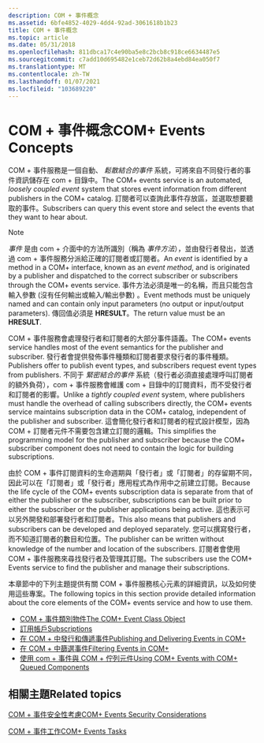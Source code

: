 ```yaml
---
description: COM + 事件概念
ms.assetid: 6bfe4852-4029-4dd4-92ad-3061618b1b23
title: COM + 事件概念
ms.topic: article
ms.date: 05/31/2018
ms.openlocfilehash: 811dbca17c4e90ba5e8c2bcb8c918ce6634487e5
ms.sourcegitcommit: c7add10d695482e1ceb72d62b8a4ebd84ea050f7
ms.translationtype: MT
ms.contentlocale: zh-TW
ms.lasthandoff: 01/07/2021
ms.locfileid: "103689220"
---
```

# <a name="com-events-concepts"></a><span data-ttu-id="ea1ac-103">COM + 事件概念</span><span class="sxs-lookup"><span data-stu-id="ea1ac-103">COM+ Events Concepts</span></span>

<span data-ttu-id="ea1ac-104">COM + 事件服務是一個自動、 *鬆散結合的事件* 系統，可將來自不同發行者的事件資訊儲存在 com + 目錄中。</span><span class="sxs-lookup"><span data-stu-id="ea1ac-104">The COM+ events service is an automated, *loosely coupled event* system that stores event information from different publishers in the COM+ catalog.</span></span> <span data-ttu-id="ea1ac-105">訂閱者可以查詢此事件存放區，並選取想要聽取的事件。</span><span class="sxs-lookup"><span data-stu-id="ea1ac-105">Subscribers can query this event store and select the events that they want to hear about.</span></span>

> [!Note]  
> <span data-ttu-id="ea1ac-106">*事件* 是由 com + 介面中的方法所識別（稱為 *事件方法*），並由發行者發出，並透過 com + 事件服務分派給正確的訂閱者或訂閱者。</span><span class="sxs-lookup"><span data-stu-id="ea1ac-106">An *event* is identified by a method in a COM+ interface, known as an *event method*, and is originated by a publisher and dispatched to the correct subscriber or subscribers through the COM+ events service.</span></span> <span data-ttu-id="ea1ac-107">事件方法必須是唯一的名稱，而且只能包含輸入參數 (沒有任何輸出或輸入/輸出參數) 。</span><span class="sxs-lookup"><span data-stu-id="ea1ac-107">Event methods must be uniquely named and can contain only input parameters (no output or input/output parameters).</span></span> <span data-ttu-id="ea1ac-108">傳回值必須是 **HRESULT**。</span><span class="sxs-lookup"><span data-stu-id="ea1ac-108">The return value must be an **HRESULT**.</span></span>

 

<span data-ttu-id="ea1ac-109">COM + 事件服務會處理發行者和訂閱者的大部分事件語義。</span><span class="sxs-lookup"><span data-stu-id="ea1ac-109">The COM+ events service handles most of the event semantics for the publisher and subscriber.</span></span> <span data-ttu-id="ea1ac-110">發行者會提供發佈事件種類和訂閱者要求發行者的事件種類。</span><span class="sxs-lookup"><span data-stu-id="ea1ac-110">Publishers offer to publish event types, and subscribers request event types from publishers.</span></span> <span data-ttu-id="ea1ac-111">不同于 *緊密結合的事件* 系統（發行者必須直接處理呼叫訂閱者的額外負荷），com + 事件服務會維護 com + 目錄中的訂閱資料，而不受發行者和訂閱者的影響。</span><span class="sxs-lookup"><span data-stu-id="ea1ac-111">Unlike a *tightly coupled event* system, where publishers must handle the overhead of calling subscribers directly, the COM+ events service maintains subscription data in the COM+ catalog, independent of the publisher and subscriber.</span></span> <span data-ttu-id="ea1ac-112">這會簡化發行者和訂閱者的程式設計模型，因為 COM + 訂閱者元件不需要包含建立訂閱的邏輯。</span><span class="sxs-lookup"><span data-stu-id="ea1ac-112">This simplifies the programming model for the publisher and subscriber because the COM+ subscriber component does not need to contain the logic for building subscriptions.</span></span>

<span data-ttu-id="ea1ac-113">由於 COM + 事件訂閱資料的生命週期與「發行者」或「訂閱者」的存留期不同，因此可以在「訂閱者」或「發行者」應用程式為作用中之前建立訂閱。</span><span class="sxs-lookup"><span data-stu-id="ea1ac-113">Because the life cycle of the COM+ events subscription data is separate from that of either the publisher or the subscriber, subscriptions can be built prior to either the subscriber or the publisher applications being active.</span></span> <span data-ttu-id="ea1ac-114">這也表示可以另外開發和部署發行者和訂閱者。</span><span class="sxs-lookup"><span data-stu-id="ea1ac-114">This also means that publishers and subscribers can be developed and deployed separately.</span></span> <span data-ttu-id="ea1ac-115">您可以撰寫發行者，而不知道訂閱者的數目和位置。</span><span class="sxs-lookup"><span data-stu-id="ea1ac-115">The publisher can be written without knowledge of the number and location of the subscribers.</span></span> <span data-ttu-id="ea1ac-116">訂閱者會使用 COM + 事件服務來尋找發行者及管理其訂閱。</span><span class="sxs-lookup"><span data-stu-id="ea1ac-116">The subscribers use the COM+ Events service to find the publisher and manage their subscriptions.</span></span>

<span data-ttu-id="ea1ac-117">本章節中的下列主題提供有關 COM + 事件服務核心元素的詳細資訊，以及如何使用這些專案。</span><span class="sxs-lookup"><span data-stu-id="ea1ac-117">The following topics in this section provide detailed information about the core elements of the COM+ events service and how to use them.</span></span>

-   [<span data-ttu-id="ea1ac-118">COM + 事件類別物件</span><span class="sxs-lookup"><span data-stu-id="ea1ac-118">The COM+ Event Class Object</span></span>](the-com--event-class-object.md)
-   [<span data-ttu-id="ea1ac-119">訂用帳戶</span><span class="sxs-lookup"><span data-stu-id="ea1ac-119">Subscriptions</span></span>](subscriptions.md)
-   [<span data-ttu-id="ea1ac-120">在 COM + 中發行和傳遞事件</span><span class="sxs-lookup"><span data-stu-id="ea1ac-120">Publishing and Delivering Events in COM+</span></span>](publishing-and-delivering-events-in-com-.md)
-   [<span data-ttu-id="ea1ac-121">在 COM + 中篩選事件</span><span class="sxs-lookup"><span data-stu-id="ea1ac-121">Filtering Events in COM+</span></span>](filtering-events-in-com-.md)
-   [<span data-ttu-id="ea1ac-122">使用 com + 事件與 COM + 佇列元件</span><span class="sxs-lookup"><span data-stu-id="ea1ac-122">Using COM+ Events with COM+ Queued Components</span></span>](using-com--events-with-com--queued-components.md)

## <a name="related-topics"></a><span data-ttu-id="ea1ac-123">相關主題</span><span class="sxs-lookup"><span data-stu-id="ea1ac-123">Related topics</span></span>

<dl> <dt>

[<span data-ttu-id="ea1ac-124">COM + 事件安全性考慮</span><span class="sxs-lookup"><span data-stu-id="ea1ac-124">COM+ Events Security Considerations</span></span>](com--events-security-considerations.md)
</dt> <dt>

[<span data-ttu-id="ea1ac-125">COM + 事件工作</span><span class="sxs-lookup"><span data-stu-id="ea1ac-125">COM+ Events Tasks</span></span>](com--events-tasks.md)
</dt> </dl>

 

 



